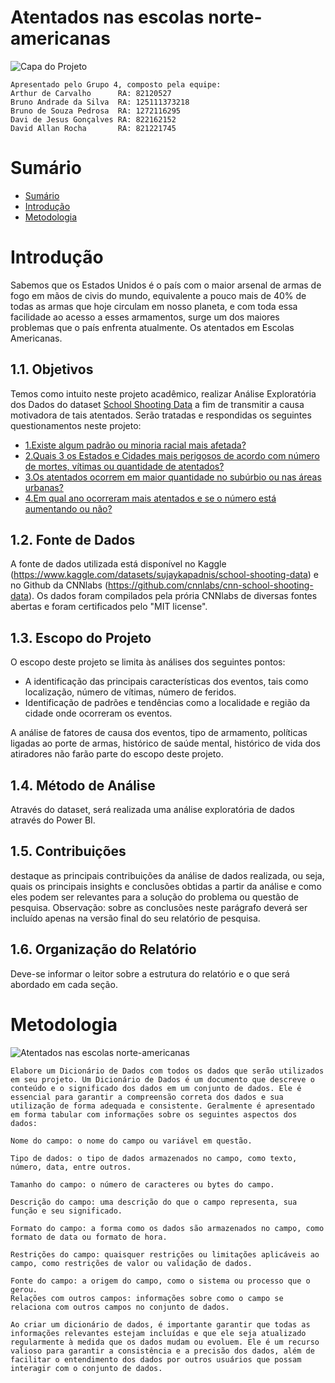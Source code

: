 # Atentados nas escolas norte-americanas
![Capa do Projeto](https://static01.nyt.com/images/2022/05/25/us/25texas-shooting-1/merlin_207508098_e5a8e48e-f224-44fa-89e9-1a77cd6d7c90-videoSixteenByNine3000.jpg)

    Apresentado pelo Grupo 4, composto pela equipe:
    Arthur de Carvalho      RA: 82120527
    Bruno Andrade da Silva  RA: 125111373218
    Bruno de Souza Pedrosa  RA: 1272116295
    Davi de Jesus Gonçalves RA: 822162152
    David Allan Rocha       RA: 821221745

# Sumário
* [Sumário](#sumário)
* [Introdução](#introdução)
* [Metodologia](#metodologia)


# Introdução
Sabemos que os Estados Unidos é o país com o maior arsenal de armas de fogo em mãos de civis do mundo, equivalente a pouco mais de 40% de todas as armas que hoje circulam em nosso planeta, e com toda essa facilidade ao acesso a esses armamentos, surge um dos maiores problemas que o país enfrenta atualmente. Os atentados em Escolas Americanas.

## 1.1. Objetivos
Temos como intuito neste projeto acadêmico, realizar Análise Exploratória dos Dados do dataset [School Shooting Data](https://github.com/cnnlabs/cnn-school-shooting-data) a fim de transmitir a causa motivadora de tais atentados. Serão tratadas e respondidas os seguintes questionamentos neste projeto:

 * [1.Existe algum padrão ou minoria racial mais afetada?](linkar)
 * [2.Quais 3 os Estados e Cidades mais perigosos de acordo com número de mortes, vítimas ou quantidade de atentados?](linkar)
 * [3.Os atentados ocorrem em maior quantidade no subúrbio ou nas áreas urbanas?](linkar)
 * [4.Em qual ano ocorreram mais atentados e se o número está aumentando ou não?](linkar)

 ## 1.2. Fonte de Dados
 A fonte de dados utilizada está disponível no Kaggle (https://www.kaggle.com/datasets/sujaykapadnis/school-shooting-data) e no Github da CNNlabs (https://github.com/cnnlabs/cnn-school-shooting-data). Os dados foram compilados pela prória CNNlabs de diversas fontes abertas e foram certificados pelo "MIT license".

## 1.3. Escopo do Projeto
O escopo deste projeto se limita às análises dos seguintes pontos:
* A identificação das principais características dos eventos, tais como localização, número de vítimas, número de feridos.
* Identificação de padrões e tendências como a localidade e região da cidade onde ocorreram os eventos.

A análise de fatores de causa dos eventos, tipo de armamento, políticas ligadas ao porte de armas, histórico de saúde mental, histórico de vida dos atiradores não farão parte do escopo deste projeto.


## 1.4. Método de Análise
 Através do dataset, será realizada uma análise exploratória de dados através do Power BI.

## 1.5. Contribuições 
destaque as principais contribuições da análise de dados realizada, ou seja, quais os principais insights e conclusões obtidas a partir da análise e como eles podem ser relevantes para a solução do problema ou questão de pesquisa. Observação: sobre as conclusões neste parágrafo deverá ser incluído apenas na versão final do seu relatório de pesquisa.

## 1.6. Organização do Relatório
Deve-se informar o leitor sobre a estrutura do relatório e o que será abordado em cada seção.

# Metodologia
![Atentados nas escolas norte-americanas](https://github.com/davidallanr/grupo4A3BigData/assets/135774372/38832cb7-ffa3-48fe-86f8-e3ea25cef841)
   
    Elabore um Dicionário de Dados com todos os dados que serão utilizados em seu projeto. Um Dicionário de Dados é um documento que descreve o conteúdo e o significado dos dados em um conjunto de dados. Ele é essencial para garantir a compreensão correta dos dados e sua utilização de forma adequada e consistente. Geralmente é apresentado em forma tabular com informações sobre os seguintes aspectos dos dados:
    
    Nome do campo: o nome do campo ou variável em questão.
    
    Tipo de dados: o tipo de dados armazenados no campo, como texto, número, data, entre outros.
    
    Tamanho do campo: o número de caracteres ou bytes do campo.
    
    Descrição do campo: uma descrição do que o campo representa, sua função e seu significado.
    
    Formato do campo: a forma como os dados são armazenados no campo, como formato de data ou formato de hora.
   
    Restrições do campo: quaisquer restrições ou limitações aplicáveis ao campo, como restrições de valor ou validação de dados.
    
    Fonte do campo: a origem do campo, como o sistema ou processo que o gerou.
    Relações com outros campos: informações sobre como o campo se relaciona com outros campos no conjunto de dados.
    
    Ao criar um dicionário de dados, é importante garantir que todas as informações relevantes estejam incluídas e que ele seja atualizado regularmente à medida que os dados mudam ou evoluem. Ele é um recurso valioso para garantir a consistência e a precisão dos dados, além de facilitar o entendimento dos dados por outros usuários que possam interagir com o conjunto de dados.

















